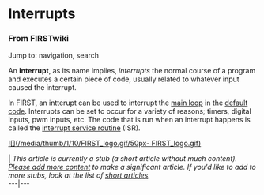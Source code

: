 # Interrupts

### From FIRSTwiki

Jump to: navigation, search

An **interrupt**, as its name implies, _interrupts_ the normal course of a
program and executes a certain piece of code, usually related to whatever
input caused the interrupt.

In FIRST, an intterupt can be used to interrupt the [main
loop](/index.php?title=Main_loop&action=edit "Main loop" ) in the [default
code](Default_code "Default code" ). Interrupts can be set to occur
for a variety of reasons; timers, digital inputs, pwm inputs, etc. The code
that is run when an interrupt happens is called the [interrupt service
routine](/index.php?title=Interrupt_service_routine&action=edit "Interrupt
service routine" ) (ISR).

[![](/media/thumb/1/10/FIRST_logo.gif/50px-
FIRST_logo.gif)](Image:FIRST_logo.gif "" )

|  _This article is currently a stub (a short article without much content).
[Please add more
content](http://www.firstwiki.net/index.php?title=Interrupts&action=edit
"http://www.firstwiki.net/index.php?title=Interrupts&action=edit" ) to make a
significant article. If you'd like to add to more stubs, look at the list of
[short articles](Special:Shortpages "Special:Shortpages" )._  
---|---  
  
